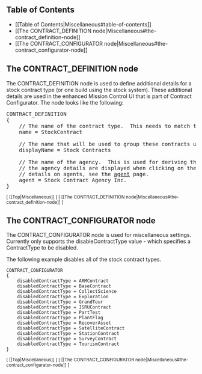 ## Table of Contents

* [[Table of Contents|Miscellaneous#table-of-contents]]
* [[The CONTRACT_DEFINITION node|Miscellaneous#the-contract_definition-node]]
* [[The CONTRACT_CONFIGURATOR node|Miscellaneous#the-contract_configurator-node]]

## The CONTRACT_DEFINITION node

The CONTRACT_DEFINITION node is used to define additional details for a stock contract type (or one build using the stock system).  These additional details are used in the enhanced Mission Control UI that is part of Contract Configurator.  The node looks like the following:

<pre>
CONTRACT_DEFINITION
{
    // The name of the contract type.  This needs to match the name of the class exactly.
    name = StockContract
  
    // The name that will be used to group these contracts under in Mission Control.
    displayName = Stock Contracts
  
    // The name of the agency.  This is used for deriving the image to display.  As well,
    // the agency details are displayed when clicking on the group line.  For more
    // details on agents, see the <a href="wiki/How-To#creating-an-agency">agent</a> page.
    agent = Stock Contract Agency Inc.
}
</pre>

<sub>[ [[Top|Miscellaneous]] ] [ [[The CONTRACT_DEFINITION node|Miscellaneous#the-contract_definition-node]] ]</sub>

## The CONTRACT_CONFIGURATOR node

The CONTRACT_CONFIGURATOR node is used for miscellaneous settings.  Currently only supports the disableContractType value - which specifies a ContractType to be disabled.

The following example disables all of the stock contract types.

    CONTRACT_CONFIGURATOR
    {
        disabledContractType = ARMContract
        disabledContractType = BaseContract
        disabledContractType = CollectScience
        disabledContractType = Exploration
        disabledContractType = GrandTour
        disabledContractType = ISRUContract
        disabledContractType = PartTest
        disabledContractType = PlantFlag
        disabledContractType = RecoverAsset
        disabledContractType = SatelliteContract
        disabledContractType = StationContract
        disabledContractType = SurveyContract
        disabledContractType = TourismContract
    }

<sub>[ [[Top|Miscellaneous]] ] [ [[The CONTRACT_CONFIGURATOR node|Miscellaneous#the-contract_configurator-node]] ]</sub>


